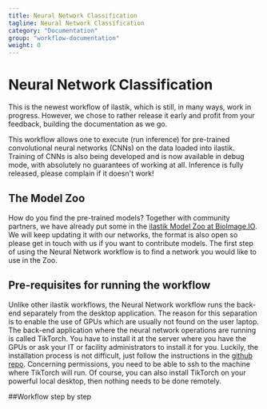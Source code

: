 ```yaml
---
title: Neural Network Classification
tagline: Neural Network Classification
category: "Documentation"
group: "workflow-documentation"
weight: 0
---
```

# Neural Network Classification

This is the newest workflow of ilastik, which is still, in many ways, work in progress. However, we chose to rather release it early and profit from your feedback, building the documentation as we go. 

This workflow allows one to execute (run inference) for pre-trained convolutional neural networks (CNNs) on the data loaded into ilastik. Training of CNNs is also being developed and is now available in debug mode, with absolutely no guarantees of working at all. Inference is fully released, please complain if it doesn't work!

## The Model Zoo
How do you find the pre-trained models? Together with community partners, we have already put some in the [ilastik Model Zoo at BioImage.IO](https://bioimage.io/#/?partner=ilastik). We will keep updating it with our networks, the format is also open so please get in touch with us if you want to contribute models.
The first step of using the Neural Network workflow is to find a network you would like to use in the Zoo.

## Pre-requisites for running the workflow
Unlike other ilastik workflows, the Neural Network workflow runs the back-end separately from the desktop application. The reason for this separation is to enable the use of GPUs which are usually not found on the user laptop. The back-end application where the neural network operations are running is called TikTorch. You have to install it at the server where you have the GPUs or ask your IT or facility administrators to install it for you. Luckily, the installation process is not difficult, just follow the instructions in the [github repo](https://github.com/ilastik/tiktorch). Concerning permissions, you need to be able to ssh to the machine where TikTorch will run. Of course, you can also install TikTorch on your powerful local desktop, then nothing needs to be done remotely.

##Workflow step by step

